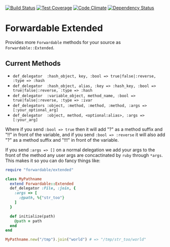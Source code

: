 [![Build Status](https://travis-ci.org/envygeeks/forwardable-extended.svg?branch=master)][travis]
[![Test Coverage](https://codeclimate.com/github/envygeeks/forwardable-extended/badges/coverage.svg)][coverage]
[![Code Climate](https://codeclimate.com/github/envygeeks/forwardable-extended/badges/gpa.svg)][codeclimate]
[![Dependency Status](https://gemnasium.com/envygeeks/forwardable-extended.svg)][gemnasium]

[gemnasium]: https://gemnasium.com/envygeeks/forwardable-extended
[codeclimate]: https://codeclimate.com/github/envygeeks/forwardable-extended
[coverage]: https://codeclimate.com/github/envygeeks/forwardable-extended/coverage
[travis]: https://travis-ci.org/envygeeks/forwardable-extended

# Forwardable Extended

Provides more `Forwardable` methods for your source as `Forwardable::Extended`.

## Current Methods

* `def_delegator  :hash_object, key, :bool => true|false|:reverse, :type => :hash`
* `def_delegator  :hash_object, alias, :key => :hash_key, :bool => true|false|:reverse, :type => :hash`
* `def_delegator  :variable_object, method_name, :bool => true|false|:reverse, :type => :ivar`
* `def_delegators :object, :method, :method, :method, :args => [:your_optional_arg]`
* `def_delegator  :object, method, <optional:alias>, :args => [:your_arg]`

Where if you send `:bool => true` then it will add "?" as a method suffix and
"!!" in front of the variable, and if you send `:bool => :reverse` it will also
add "?" as a method suffix and "!!!" in front of the variable.

If you send `:args => []` on a normal delegation we add your args to the front
of the method any user args are concactinated by `ruby` through `*args`.  This makes
it so you can do fancy things like:

```ruby
require "forwardable/extended"

class MyPathname
  extend Forwardable::Extended
  def_delegator :File, :join, {
    :args => [
      :@path, %{"str_too"}
    ]
  }

  def initialize(path)
    @path = path
  end
end

MyPathname.new("/tmp").join("world") # => "/tmp/str_too/world"
```
